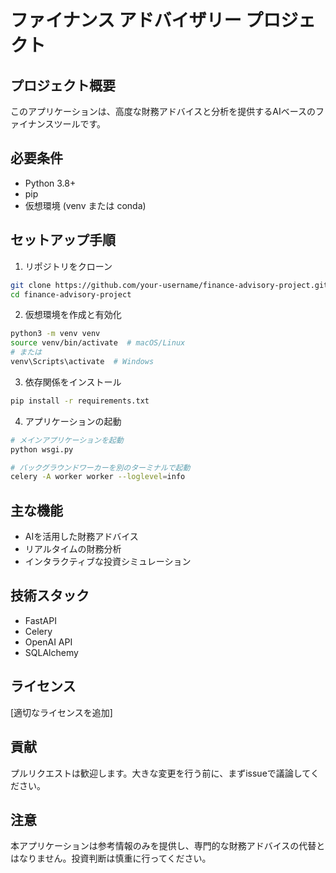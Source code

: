 # ファイナンス アドバイザリー プロジェクト

## プロジェクト概要
このアプリケーションは、高度な財務アドバイスと分析を提供するAIベースのファイナンスツールです。

## 必要条件
- Python 3.8+
- pip
- 仮想環境 (venv または conda)

## セットアップ手順

1. リポジトリをクローン
```bash
git clone https://github.com/your-username/finance-advisory-project.git
cd finance-advisory-project
```

2. 仮想環境を作成と有効化
```bash
python3 -m venv venv
source venv/bin/activate  # macOS/Linux
# または
venv\Scripts\activate  # Windows
```

3. 依存関係をインストール
```bash
pip install -r requirements.txt
```

4. アプリケーションの起動
```bash
# メインアプリケーションを起動
python wsgi.py

# バックグラウンドワーカーを別のターミナルで起動
celery -A worker worker --loglevel=info
```

## 主な機能
- AIを活用した財務アドバイス
- リアルタイムの財務分析
- インタラクティブな投資シミュレーション

## 技術スタック
- FastAPI
- Celery
- OpenAI API
- SQLAlchemy

## ライセンス
[適切なライセンスを追加]

## 貢献
プルリクエストは歓迎します。大きな変更を行う前に、まずissueで議論してください。

## 注意
本アプリケーションは参考情報のみを提供し、専門的な財務アドバイスの代替とはなりません。投資判断は慎重に行ってください。
